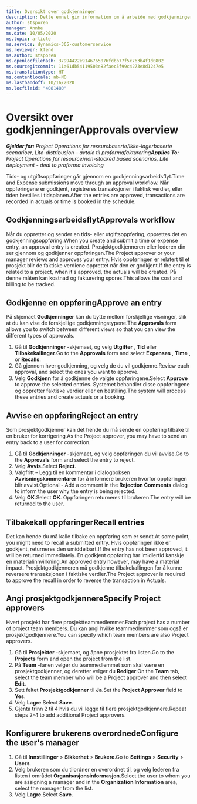 ```yaml
---
title: Oversikt over godkjenninger
description: Dette emnet gir information om å arbeide med godkjenninger i Project Operations.
author: stsporen
manager: Annbe
ms.date: 10/05/2020
ms.topic: article
ms.service: dynamics-365-customerservice
ms.reviewer: kfend
ms.author: stsporen
ms.openlocfilehash: 37994422e9146765076fdbb77f5c763b4f1d0802
ms.sourcegitcommit: 11a61db54119503e82faec5f99c4273e8d1247e5
ms.translationtype: HT
ms.contentlocale: nb-NO
ms.lasthandoff: 10/16/2020
ms.locfileid: "4081480"
---
```

# <a name="approvals-overview"></a><span data-ttu-id="47c62-103">Oversikt over godkjenninger</span><span class="sxs-lookup"><span data-stu-id="47c62-103">Approvals overview</span></span>

<span data-ttu-id="47c62-104">_**Gjelder for:** Project Operations for ressursbaserte/ikke-lagerbaserte scenarioer, Lite-distribusjon – avtale til proformafakturering_</span><span class="sxs-lookup"><span data-stu-id="47c62-104">_**Applies To:** Project Operations for resource/non-stocked based scenarios, Lite deployment - deal to proforma invoicing_</span></span>

<span data-ttu-id="47c62-105">Tids- og utgiftsoppføringer går gjennom en godkjenningsarbeidsflyt.</span><span class="sxs-lookup"><span data-stu-id="47c62-105">Time and Expense submissions move through an approval workflow.</span></span> <span data-ttu-id="47c62-106">Når oppføringene er godkjent, registreres transaksjoner i faktisk verdier, eller tiden bestilles i tidsplanen.</span><span class="sxs-lookup"><span data-stu-id="47c62-106">After the entries are approved, transactions are recorded in actuals or time is booked in the schedule.</span></span>

## <a name="approvals-workflow"></a><span data-ttu-id="47c62-107">Godkjenningsarbeidsflyt</span><span class="sxs-lookup"><span data-stu-id="47c62-107">Approvals workflow</span></span>
<span data-ttu-id="47c62-108">Når du oppretter og sender en tids- eller utgiftsoppføring, opprettes det en godkjenningsoppføring.</span><span class="sxs-lookup"><span data-stu-id="47c62-108">When you create and submit a time or expense entry, an approval entry is created.</span></span> <span data-ttu-id="47c62-109">Prosjektgodkjenneren eller lederen din ser gjennom og godkjenner oppføringen.</span><span class="sxs-lookup"><span data-stu-id="47c62-109">The Project approver or your manager reviews and approves your entry.</span></span> <span data-ttu-id="47c62-110">Hvis oppføringen er relatert til et prosjekt blir de faktiske verdiene opprettet når den er godkjent.</span><span class="sxs-lookup"><span data-stu-id="47c62-110">If the entry is related to a project, when it's approved, the actuals will be created.</span></span> <span data-ttu-id="47c62-111">På denne måten kan kostnad og fakturering spores.</span><span class="sxs-lookup"><span data-stu-id="47c62-111">This allows the cost and billing to be tracked.</span></span> 

## <a name="approve-an-entry"></a><span data-ttu-id="47c62-112">Godkjenne en oppføring</span><span class="sxs-lookup"><span data-stu-id="47c62-112">Approve an entry</span></span>
<span data-ttu-id="47c62-113">På skjemaet **Godkjenninger** kan du bytte mellom forskjellige visninger, slik at du kan vise de forskjellige godkjenningstypene.</span><span class="sxs-lookup"><span data-stu-id="47c62-113">The **Approvals** form allows you to switch between different views so that you can view the different types of approvals.</span></span>
  
1. <span data-ttu-id="47c62-114">Gå til **Godkjenninger** -skjemaet, og velg **Utgifter** , **Tid** eller **Tilbakekallinger**.</span><span class="sxs-lookup"><span data-stu-id="47c62-114">Go to the **Approvals** form and select **Expenses** , **Time** , or **Recalls**.</span></span>
2. <span data-ttu-id="47c62-115">Gå gjennom hver godkjenning, og velg de du vil godkjenne.</span><span class="sxs-lookup"><span data-stu-id="47c62-115">Review each approval, and select the ones you want to approve.</span></span>
3. <span data-ttu-id="47c62-116">Velg **Godkjenn** for å godkjenne de valgte oppføringene.</span><span class="sxs-lookup"><span data-stu-id="47c62-116">Select **Approve** to approve the selected entries.</span></span>
<span data-ttu-id="47c62-117">Systemet behandler disse oppføringene og oppretter faktiske verdier eller en bestilling.</span><span class="sxs-lookup"><span data-stu-id="47c62-117">The system will process these entries and create actuals or a booking.</span></span>

## <a name="reject-an-entry"></a><span data-ttu-id="47c62-118">Avvise en oppføring</span><span class="sxs-lookup"><span data-stu-id="47c62-118">Reject an entry</span></span>
<span data-ttu-id="47c62-119">Som prosjektgodkjenner kan det hende du må sende en oppføring tilbake til en bruker for korrigering.</span><span class="sxs-lookup"><span data-stu-id="47c62-119">As the Project approver, you may have to send an entry back to a user for correction.</span></span>
  
1. <span data-ttu-id="47c62-120">Gå til **Godkjenninger** -skjemaet, og velg oppføringen du vil avvise.</span><span class="sxs-lookup"><span data-stu-id="47c62-120">Go to the **Approvals** form and select the entry to reject.</span></span> 
2. <span data-ttu-id="47c62-121">Velg **Avvis**.</span><span class="sxs-lookup"><span data-stu-id="47c62-121">Select **Reject**.</span></span>
3. <span data-ttu-id="47c62-122">Valgfritt – Legg til en kommentar i dialogboksen **Avvisningskommentarer** for å informere brukeren hvorfor oppføringen blir avvist.</span><span class="sxs-lookup"><span data-stu-id="47c62-122">Optional - Add a comment in the **Rejection Comments** dialog to inform the user why the entry is being rejected.</span></span>
4. <span data-ttu-id="47c62-123">Velg **OK**.</span><span class="sxs-lookup"><span data-stu-id="47c62-123">Select **OK**.</span></span> <span data-ttu-id="47c62-124">Oppføringen returneres til brukeren.</span><span class="sxs-lookup"><span data-stu-id="47c62-124">The entry will be returned to the user.</span></span>
  
## <a name="recall-entries"></a><span data-ttu-id="47c62-125">Tilbakekall oppføringer</span><span class="sxs-lookup"><span data-stu-id="47c62-125">Recall entries</span></span>
<span data-ttu-id="47c62-126">Det kan hende du må kalle tilbake en oppføring som er sendt.</span><span class="sxs-lookup"><span data-stu-id="47c62-126">At some point, you might need to recall a submitted entry.</span></span> <span data-ttu-id="47c62-127">Hvis oppføringen ikke er godkjent, returneres den umiddelbart.</span><span class="sxs-lookup"><span data-stu-id="47c62-127">If the entry has not been approved, it will be returned immediately.</span></span> <span data-ttu-id="47c62-128">En godkjent oppføring har imidlertid kanskje en materialinnvirkning.</span><span class="sxs-lookup"><span data-stu-id="47c62-128">An approved entry however, may have a material impact.</span></span> <span data-ttu-id="47c62-129">Prosjektgodkjenneren må godkjenne tilbakekallingen for å kunne reversere transaksjonen i faktiske verdier.</span><span class="sxs-lookup"><span data-stu-id="47c62-129">The Project approver is required to approve the recall in order to reverse the transaction in Actuals.</span></span>

## <a name="specify-project-approvers"></a><span data-ttu-id="47c62-130">Angi prosjektgodkjennere</span><span class="sxs-lookup"><span data-stu-id="47c62-130">Specify Project approvers</span></span>
<span data-ttu-id="47c62-131">Hvert prosjekt har flere prosjektteammedlemmer.</span><span class="sxs-lookup"><span data-stu-id="47c62-131">Each project has a number of project team members.</span></span> <span data-ttu-id="47c62-132">Du kan angi hvilke teammedlemmer som også er prosjektgodkjennere.</span><span class="sxs-lookup"><span data-stu-id="47c62-132">You can specify which team members are also Project approvers.</span></span>

1. <span data-ttu-id="47c62-133">Gå til **Prosjekter** -skjemaet, og åpne prosjektet fra listen.</span><span class="sxs-lookup"><span data-stu-id="47c62-133">Go to the **Projects** form and open the project from the list.</span></span>
2. <span data-ttu-id="47c62-134">På **Team** -fanen velger du teammedlemmet som skal være en prosjektgodkjenner, og deretter velger du **Rediger**.</span><span class="sxs-lookup"><span data-stu-id="47c62-134">On the **Team** tab, select the team member who will be a Project approver and then select **Edit**.</span></span>
3. <span data-ttu-id="47c62-135">Sett feltet **Prosjektgodkjenner** til **Ja**.</span><span class="sxs-lookup"><span data-stu-id="47c62-135">Set the **Project Approver** field to **Yes**.</span></span>
4. <span data-ttu-id="47c62-136">Velg **Lagre**.</span><span class="sxs-lookup"><span data-stu-id="47c62-136">Select **Save**.</span></span>
5. <span data-ttu-id="47c62-137">Gjenta trinn 2 til 4 hvis du vil legge til flere prosjektgodkjennere.</span><span class="sxs-lookup"><span data-stu-id="47c62-137">Repeat steps 2-4 to add additional Project approvers.</span></span>

## <a name="configure-the-users-manager"></a><span data-ttu-id="47c62-138">Konfigurere brukerens overordnede</span><span class="sxs-lookup"><span data-stu-id="47c62-138">Configure the user's manager</span></span>

1. <span data-ttu-id="47c62-139">Gå til **Innstillinger** > **Sikkerhet** > **Brukere**.</span><span class="sxs-lookup"><span data-stu-id="47c62-139">Go to **Settings** > **Security** > **Users**.</span></span>
2. <span data-ttu-id="47c62-140">Velg brukeren som du tilordner en overordnet til, og velg lederen fra listen i området **Organisasjonsinformasjon**.</span><span class="sxs-lookup"><span data-stu-id="47c62-140">Select the user to whom you are assigning a manager and in the **Organization Information** area, select the manager from the list.</span></span> 
3. <span data-ttu-id="47c62-141">Velg **Lagre**.</span><span class="sxs-lookup"><span data-stu-id="47c62-141">Select **Save**.</span></span>


